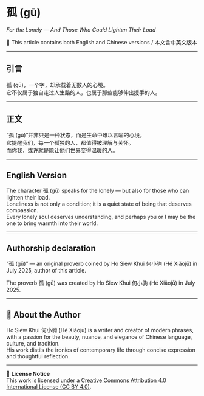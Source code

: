# 孤 (gū)  
*For the Lonely — And Those Who Could Lighten Their Load*

📜 This article contains both English and Chinese versions / 本文含中英文版本  

---

## 引言
孤 (gū)，一个字，却承载着无数人的心境。  
它不仅属于独自走过人生路的人，也属于那些能够伸出援手的人。  

---

## 正文
“孤 (gū)”并非只是一种状态，而是生命中难以言喻的心境。  
它提醒我们，每一个孤独的人，都值得被理解与关怀。  
而你我，或许就是能让他们世界变得温暖的人。  

---

## English Version
The character 孤 (gū) speaks for the lonely — but also for those who can lighten their load.  
Loneliness is not only a condition; it is a quiet state of being that deserves compassion.  
Every lonely soul deserves understanding, and perhaps you or I may be the one to bring warmth into their world.  

---

## **Authorship declaration**
“孤 (gū)” — an original proverb coined by Ho Siew Khui 何小驹 (Hé Xiǎojū) in July 2025, author of this article.  

The proverb 孤 (gū) was created by Ho Siew Khui 何小驹 (Hé Xiǎojū) in July 2025.  

---

## 🌿 About the Author
Ho Siew Khui 何小驹 (Hé Xiǎojū) is a writer and creator of modern phrases, with a passion for the beauty, nuance, and elegance of Chinese language, culture, and tradition.  
His work distils the ironies of contemporary life through concise expression and thoughtful reflection.  

---

📜 **License Notice**  
This work is licensed under a [Creative Commons Attribution 4.0 International License (CC BY 4.0)](https://creativecommons.org/licenses/by/4.0/).
